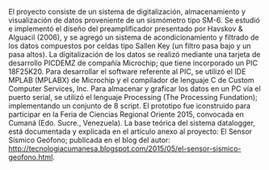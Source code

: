 El proyecto consiste de un sistema de digitalización, almacenamiento y visualización de datos proveniente de un sismómetro tipo SM-6. Se estudió e implementó el diseño del preamplificador presentado por Havskov & Alguacil (2006), y se agregó un sistema de acondicionamiento y filtrado de los datos compuestos por celdas tipo Sallen Key (un filtro pasa bajo y un pasa altos). La digitalización de los datos se realizó mediante una tarjeta de desarrollo PICDEMZ de compañía Microchip; que tiene incorporado un PIC 18F25K20. Para desarrollar el software referente al PIC, se utilizó el IDE MPLAB (MPLABX) de Microchip y el compilador de lenguaje C de Custom Computer Services, Inc. Para almacenar y graficar los datos en un PC vía el puerto serial, se utilizó el lenguaje Processing (The Processing Fundation); implementando un conjunto de 8 script. El prototipo fue iconstruido para participar en la Feria de Ciencias Regional Oriente 2015, convocada en Cumaná (Edo. Sucre., Venezuela). La base teórica del sistema datalogger, está documentada y explicada en el artículo anexo al proyecto: El Sensor Sísmico Geófono; publicada en el blog del autor: http://tecnologiacumanesa.blogspot.com/2015/05/el-sensor-sismico-geofono.html.
